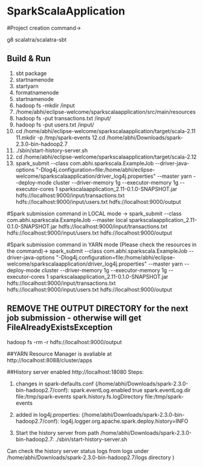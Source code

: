 # SparkScalaApplication #

#Project creation command->

g8 scalatra/scalatra-sbt

## Build & Run ##
1. sbt package
2. startnamenode
3. startyarn
4. formatnamenode
5. startnamenode
6. hadoop fs -mkdir /input
7. /home/abhi/eclipse-welcome/sparkscalaapplication/src/main/resources
8. hadoop fs -put transactions.txt /input/
9. hadoop fs -put users.txt /input/
10. cd /home/abhi/eclipse-welcome/sparkscalaapplication/target/scala-2.11
11.mkdir -p /tmp/spark-events
12.cd /home/abhi/Downloads/spark-2.3.0-bin-hadoop2.7
13. ./sbin/start-history-server.sh
14. cd /home/abhi/eclipse-welcome/sparkscalaapplication/target/scala-2.12
15. spark_submit --class com.abhi.sparkscala.ExampleJob --driver-java-options "-Dlog4j.configuration=file:/home/abhi/eclipse-welcome/sparkscalaapplication/driver_log4j.properties" --master yarn --deploy-mode cluster --driver-memory 1g --executor-memory 1g --executor-cores 1 sparkscalaapplication_2.11-0.1.0-SNAPSHOT.jar hdfs://localhost:9000/input/transactions.txt hdfs://localhost:9000/input/users.txt hdfs://localhost:9000/output 

#Spark submission command in LOCAL mode ->
spark_submit --class com.abhi.sparkscala.ExampleJob --master local sparkscalaapplication_2.11-0.1.0-SNAPSHOT.jar hdfs://localhost:9000/input/transactions.txt hdfs://localhost:9000/input/users.txt hdfs://localhost:9000/output

#Spark submission command in YARN mode (Please check the resources in the command)->
spark_submit --class com.abhi.sparkscala.ExampleJob --driver-java-options "-Dlog4j.configuration=file:/home/abhi/eclipse-welcome/sparkscalaapplication/driver_log4j.properties" --master yarn --deploy-mode cluster --driver-memory 1g --executor-memory 1g --executor-cores 1 sparkscalaapplication_2.11-0.1.0-SNAPSHOT.jar hdfs://localhost:9000/input/transactions.txt hdfs://localhost:9000/input/users.txt hdfs://localhost:9000/output

## REMOVE THE OUTPUT DIRECTORY for the next job submission  - otherwise will get FileAlreadyExistsException
hadoop fs -rm -r hdfs://localhost:9000/output

##YARN Resource Manager is avaliable at
http://localhost:8088/cluster/apps

##History server enabled
http://localhost:18080
Steps:
1. changes in spark-defaults.conf (/home/abhi/Downloads/spark-2.3.0-bin-hadoop2.7/conf): 
spark.eventLog.enabled           true
spark.eventLog.dir               file:/tmp/spark-events
spark.history.fs.logDirectory    file:/tmp/spark-events

2. added in log4j.properties: (/home/abhi/Downloads/spark-2.3.0-bin-hadoop2.7/conf):
log4j.logger.org.apache.spark.deploy.history=INFO
3. Start the history server from path /home/abhi/Downloads/spark-2.3.0-bin-hadoop2.7:
./sbin/start-history-server.sh

Can check the history server status logs from logs under /home/abhi/Downloads/spark-2.3.0-bin-hadoop2.7/logs directory 
)

